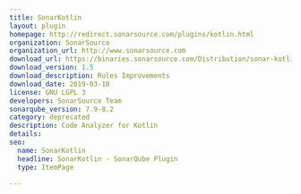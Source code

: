 ```yaml
---
title: SonarKotlin
layout: plugin
homepage: http://redirect.sonarsource.com/plugins/kotlin.html
organization: SonarSource
organization_url: http://www.sonarsource.com
download_url: https://binaries.sonarsource.com/Distribution/sonar-kotlin-plugin/sonar-kotlin-plugin-1.5.0.315.jar
download_version: 1.5
download_description: Rules Improvements
download_date: 2019-03-18
license: GNU LGPL 3
developers: SonarSource Team
sonarqube_version: 7.9-8.2
category: deprecated
description: Code Analyzer for Kotlin
details: 
seo: 
  name: SonarKotlin
  headline: SonarKotlin - SonarQube Plugin
  type: ItemPage

---
```

